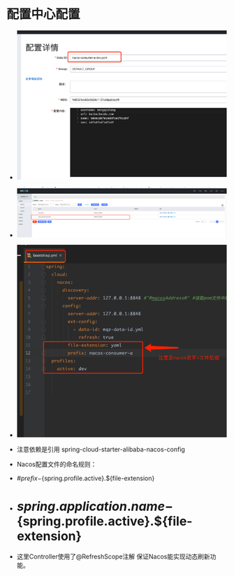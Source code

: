 # 配置中心配置
- ![nacos配置中心](images/nacos-配置中心1.jpg)
- ![nacos配置中心](images/nacos-配置中心2.jpg)
- ![nacos配置中心](images/nacos-配置中心3.jpg)

- 注意依赖是引用 spring-cloud-starter-alibaba-nacos-config

- Nacos配置文件的命名规则：
 * #${prefix}-${spring.profile.active}.${file-extension}
 * # ${spring.application.name}-${spring.profile.active}.${file-extension}
 
 
- 这里Controller使用了@RefreshScope注解 保证Nacos能实现动态刷新功能。




